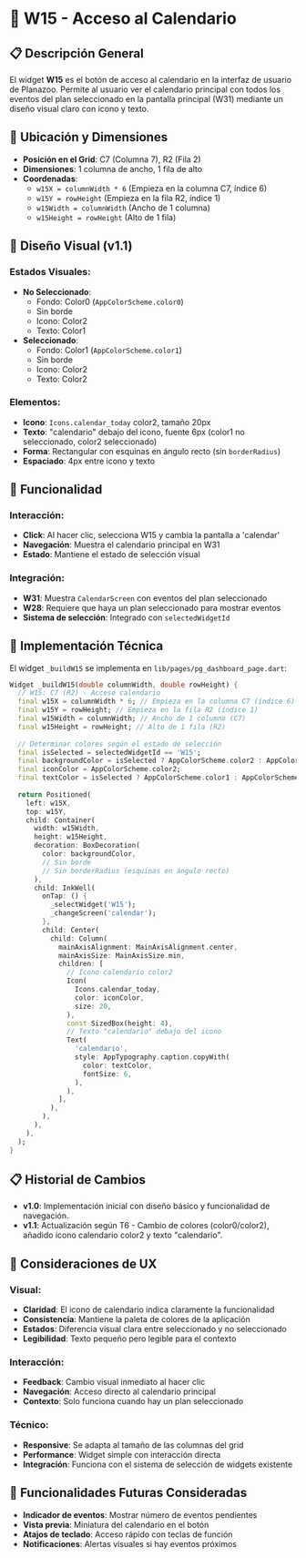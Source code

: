 # 📅 W15 - Acceso al Calendario

## 📋 Descripción General

El widget **W15** es el botón de acceso al calendario en la interfaz de usuario de Planazoo. Permite al usuario ver el calendario principal con todos los eventos del plan seleccionado en la pantalla principal (W31) mediante un diseño visual claro con icono y texto.

## 📍 Ubicación y Dimensiones

- **Posición en el Grid**: C7 (Columna 7), R2 (Fila 2)
- **Dimensiones**: 1 columna de ancho, 1 fila de alto
- **Coordenadas**:
  - `w15X = columnWidth * 6` (Empieza en la columna C7, índice 6)
  - `w15Y = rowHeight` (Empieza en la fila R2, índice 1)
  - `w15Width = columnWidth` (Ancho de 1 columna)
  - `w15Height = rowHeight` (Alto de 1 fila)

## 🎨 Diseño Visual (v1.1)

### Estados Visuales:
- **No Seleccionado**: 
  - Fondo: Color0 (`AppColorScheme.color0`)
  - Sin borde
  - Icono: Color2
  - Texto: Color1
- **Seleccionado**:
  - Fondo: Color1 (`AppColorScheme.color1`)
  - Sin borde
  - Icono: Color2
  - Texto: Color2

### Elementos:
- **Icono**: `Icons.calendar_today` color2, tamaño 20px
- **Texto**: "calendario" debajo del icono, fuente 6px (color1 no seleccionado, color2 seleccionado)
- **Forma**: Rectangular con esquinas en ángulo recto (sin `borderRadius`)
- **Espaciado**: 4px entre icono y texto

## 🎯 Funcionalidad

### Interacción:
- **Click**: Al hacer clic, selecciona W15 y cambia la pantalla a 'calendar'
- **Navegación**: Muestra el calendario principal en W31
- **Estado**: Mantiene el estado de selección visual

### Integración:
- **W31**: Muestra `CalendarScreen` con eventos del plan seleccionado
- **W28**: Requiere que haya un plan seleccionado para mostrar eventos
- **Sistema de selección**: Integrado con `selectedWidgetId`

## 🔧 Implementación Técnica

El widget `_buildW15` se implementa en `lib/pages/pg_dashboard_page.dart`:

```dart
Widget _buildW15(double columnWidth, double rowHeight) {
  // W15: C7 (R2) - Acceso calendario
  final w15X = columnWidth * 6; // Empieza en la columna C7 (índice 6)
  final w15Y = rowHeight; // Empieza en la fila R2 (índice 1)
  final w15Width = columnWidth; // Ancho de 1 columna (C7)
  final w15Height = rowHeight; // Alto de 1 fila (R2)
  
  // Determinar colores según el estado de selección
  final isSelected = selectedWidgetId == 'W15';
  final backgroundColor = isSelected ? AppColorScheme.color2 : AppColorScheme.color0;
  final iconColor = AppColorScheme.color2;
  final textColor = isSelected ? AppColorScheme.color1 : AppColorScheme.color1;
  
  return Positioned(
    left: w15X,
    top: w15Y,
    child: Container(
      width: w15Width,
      height: w15Height,
      decoration: BoxDecoration(
        color: backgroundColor,
        // Sin borde
        // Sin borderRadius (esquinas en ángulo recto)
      ),
      child: InkWell(
        onTap: () {
          _selectWidget('W15');
          _changeScreen('calendar');
        },
        child: Center(
          child: Column(
            mainAxisAlignment: MainAxisAlignment.center,
            mainAxisSize: MainAxisSize.min,
            children: [
              // Icono calendario color2
              Icon(
                Icons.calendar_today,
                color: iconColor,
                size: 20,
              ),
              const SizedBox(height: 4),
              // Texto "calendario" debajo del icono
              Text(
                'calendario',
                style: AppTypography.caption.copyWith(
                  color: textColor,
                  fontSize: 6,
                ),
              ),
            ],
          ),
        ),
      ),
    ),
  );
}
```

## 📋 Historial de Cambios

- **v1.0**: Implementación inicial con diseño básico y funcionalidad de navegación.
- **v1.1**: Actualización según T6 - Cambio de colores (color0/color2), añadido icono calendario color2 y texto "calendario".

## 🎨 Consideraciones de UX

### Visual:
- **Claridad**: El icono de calendario indica claramente la funcionalidad
- **Consistencia**: Mantiene la paleta de colores de la aplicación
- **Estados**: Diferencia visual clara entre seleccionado y no seleccionado
- **Legibilidad**: Texto pequeño pero legible para el contexto

### Interacción:
- **Feedback**: Cambio visual inmediato al hacer clic
- **Navegación**: Acceso directo al calendario principal
- **Contexto**: Solo funciona cuando hay un plan seleccionado

### Técnico:
- **Responsive**: Se adapta al tamaño de las columnas del grid
- **Performance**: Widget simple con interacción directa
- **Integración**: Funciona con el sistema de selección de widgets existente

## 🚀 Funcionalidades Futuras Consideradas

- **Indicador de eventos**: Mostrar número de eventos pendientes
- **Vista previa**: Miniatura del calendario en el botón
- **Atajos de teclado**: Acceso rápido con teclas de función
- **Notificaciones**: Alertas visuales si hay eventos próximos
